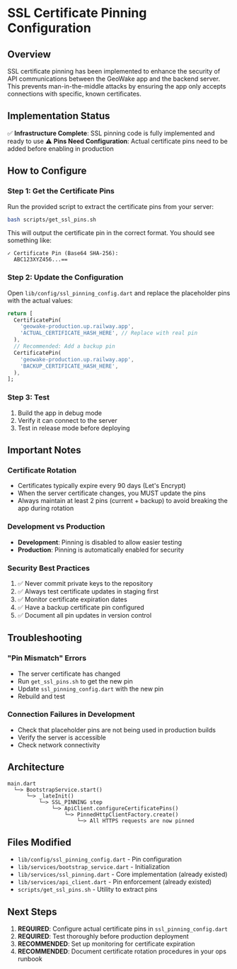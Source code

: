 # SSL Certificate Pinning Configuration

## Overview
SSL certificate pinning has been implemented to enhance the security of API communications between the GeoWake app and the backend server. This prevents man-in-the-middle attacks by ensuring the app only accepts connections with specific, known certificates.

## Implementation Status
✅ **Infrastructure Complete**: SSL pinning code is fully implemented and ready to use
⚠️ **Pins Need Configuration**: Actual certificate pins need to be added before enabling in production

## How to Configure

### Step 1: Get the Certificate Pins
Run the provided script to extract the certificate pins from your server:

```bash
bash scripts/get_ssl_pins.sh
```

This will output the certificate pin in the correct format. You should see something like:

```
✓ Certificate Pin (Base64 SHA-256):
  ABC123XYZ456...==
```

### Step 2: Update the Configuration
Open `lib/config/ssl_pinning_config.dart` and replace the placeholder pins with the actual values:

```dart
return [
  CertificatePin(
    'geowake-production.up.railway.app',
    'ACTUAL_CERTIFICATE_HASH_HERE', // Replace with real pin
  ),
  // Recommended: Add a backup pin
  CertificatePin(
    'geowake-production.up.railway.app',
    'BACKUP_CERTIFICATE_HASH_HERE',
  ),
];
```

### Step 3: Test
1. Build the app in debug mode
2. Verify it can connect to the server
3. Test in release mode before deploying

## Important Notes

### Certificate Rotation
- Certificates typically expire every 90 days (Let's Encrypt)
- When the server certificate changes, you MUST update the pins
- Always maintain at least 2 pins (current + backup) to avoid breaking the app during rotation

### Development vs Production
- **Development**: Pinning is disabled to allow easier testing
- **Production**: Pinning is automatically enabled for security

### Security Best Practices
1. ✅ Never commit private keys to the repository
2. ✅ Always test certificate updates in staging first
3. ✅ Monitor certificate expiration dates
4. ✅ Have a backup certificate pin configured
5. ✅ Document all pin updates in version control

## Troubleshooting

### "Pin Mismatch" Errors
- The server certificate has changed
- Run `get_ssl_pins.sh` to get the new pin
- Update `ssl_pinning_config.dart` with the new pin
- Rebuild and test

### Connection Failures in Development
- Check that placeholder pins are not being used in production builds
- Verify the server is accessible
- Check network connectivity

## Architecture

```
main.dart
  └─> BootstrapService.start()
      └─> _lateInit()
          └─> SSL_PINNING step
              └─> ApiClient.configureCertificatePins()
                  └─> PinnedHttpClientFactory.create()
                      └─> All HTTPS requests are now pinned
```

## Files Modified
- `lib/config/ssl_pinning_config.dart` - Pin configuration
- `lib/services/bootstrap_service.dart` - Initialization
- `lib/services/ssl_pinning.dart` - Core implementation (already existed)
- `lib/services/api_client.dart` - Pin enforcement (already existed)
- `scripts/get_ssl_pins.sh` - Utility to extract pins

## Next Steps
1. **REQUIRED**: Configure actual certificate pins in `ssl_pinning_config.dart`
2. **REQUIRED**: Test thoroughly before production deployment
3. **RECOMMENDED**: Set up monitoring for certificate expiration
4. **RECOMMENDED**: Document certificate rotation procedures in your ops runbook
